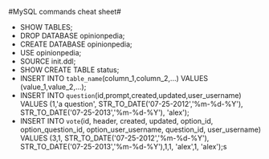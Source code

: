 #MySQL commands cheat sheet#

* SHOW TABLES;
* DROP DATABASE opinionpedia;
* CREATE DATABASE opinionpedia;
* USE opinionpedia;
* SOURCE init.ddl;
* SHOW CREATE TABLE status;
* INSERT INTO `table_name`(column_1,column_2,...) VALUES (value_1,value_2,...);
* INSERT INTO `question`(id,prompt,created,updated,user_username) VALUES (1,'a question', STR_TO_DATE('07-25-2012','%m-%d-%Y'), STR_TO_DATE('07-25-2013','%m-%d-%Y'), 'alex');
* INSERT INTO `vote`(id, header, created, updated, option_id, option_question_id, option_user_username, question_id, user_username) VALUES (3,1, STR_TO_DATE('07-25-2012','%m-%d-%Y'), STR_TO_DATE('07-25-2013','%m-%d-%Y'),1,1, 'alex',1, 'alex');s

